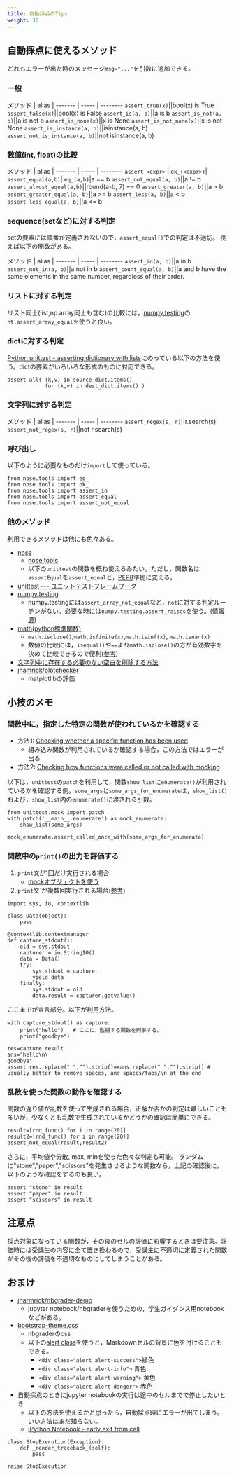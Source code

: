 ```yaml
---
title: 自動採点のTips
weight: 30
---
```


## 自動採点に使えるメソッド

どれもエラーが出た時のメッセージ`msg="..."`を引数に追加できる。

### 一般

メソッド | alias | 
------- | ----- | --------
`assert_true(x)`||bool(x) is True
`assert_false(x)`||bool(x) is False
`assert_is(a, b)`||a is b
`assert_is_not(a, b)`||a is not b
`assert_is_none(x)`||x is None
`assert_is_not_none(x)`||x is not None
`assert_is_instance(a, b)`||isinstance(a, b)
`assert_not_is_instance(a, b)`||not isinstance(a, b)


### 数値(int, float)の比較

メソッド | alias | 
------- | ----- | --------
`assert <expr>` | `ok_(<expr>)`|
`assert_equal(a,b)`| `eq_(a,b)`|a == b
`assert_not_equal(a, b)`||a != b
`assert_almost_equal(a,b)`||round(a-b, 7) == 0
`assert_greater(a, b)`||a > b
`assert_greater_equal(a, b)`||a >= b
`assert_less(a, b)`||a < b
`assert_less_equal(a, b)`||a <= b


### sequence(setなど)に対する判定

setの要素には順番が定義されないので，`assert_equal()`での判定は不適切。
例えば以下の関数がある。

メソッド | alias | 
------- | ----- | --------
`assert_in(a, b)`||a in b
`assert_not_in(a, b)`||a not in b
`assert_count_equal(a, b)`||a and b have the same elements in the same number, regardless of their order.


### リストに対する判定

リスト同士(list,np.array同士も含む)の比較には，[numpy.testing](https://docs.scipy.org/doc/numpy-1.14.1/reference/routines.testing.html)の`nt.assert_array_equal`を使うと良い。

### dictに対する判定

[Python unittest - asserting dictionary with lists](https://stackoverflow.com/questions/14491164/python-unittest-asserting-dictionary-with-lists)にのっている以下の方法を使う。dictの要素がいろいろな形式のものに対応できる。
```
assert all( (k,v) in source_dict.items()
            for (k,v) in dest_dict.items() )
```


### 文字列に対する判定

メソッド | alias | 
------- | ----- | --------
`assert_regex(s, r)`||r.search(s)
`assert_not_regex(s, r)`||not r.search(s)

### 呼び出し
以下のように必要なものだけ`import`して使っている。

```
from nose.tools import eq_
from nose.tools import ok_
from nose.tools import assert_in
from nose.tools import assert_equal
from nose.tools import assert_not_equal
```

### 他のメソッド
利用できるメソッドは他にも色々ある。

- [nose](https://nose.readthedocs.io/en/latest/)
	- [nose.tools](https://nose.readthedocs.io/en/latest/testing_tools.html)
	- 以下の`unittest`の関数を概ね使えるみたい。ただし，関数名は`assertEqual`を`assert_equal`と，[PEP8](https://www.python.org/dev/peps/pep-0008/#function-names)準拠に変える。
- [unittest --- ユニットテストフレームワーク](https://docs.python.org/ja/3/library/unittest.html)
- [numpy.testing](https://docs.scipy.org/doc/numpy-1.14.1/reference/routines.testing.html)
	- numpy.testingには`assert_array_not_equal`など，`not`に対する判定ルーチンがない。必要な時には`numpy.testing.assert_raises`を使う。([情報源](https://stackoverflow.com/questions/38506044/numpy-testing-assert-array-not-equal))
- [math(python標準関数)](https://docs.python.org/3/library/math.html)
	- `math.isclose()`,`math.isfinite(x)`,`math.isinf(x)`, `math.isnan(x)`
	- 数値の比較には，`isequal()`や`==`より`math.isclose()`の方が有効数字を決めて比較できるので便利([参考](https://github.com/LDSSA/wiki/wiki/Using-nbgrader-for-Exercise-Notebooks))
- [文字列中に存在する必要のない空白を削除する方法
](https://qiita.com/ntakuya/items/1153940f3e9c6282b4c5)
- [jhamrick/plotchecker](https://github.com/jhamrick/plotchecker)
	- matplotlibの評価

## 小技のメモ
### 関数中に，指定した特定の関数が使われているかを確認する

- 方法1: [Checking whether a specific function has been used](https://nbgrader.readthedocs.io/en/stable/user_guide/autograding_resources.html#checking-how-functions-were-called-or-not-called-with-mocking)
	- 組み込み関数が利用されているか確認する場合，この方法ではエラーが出る
- 方法2: [Checking how functions were called or not called with mocking](https://nbgrader.readthedocs.io/en/stable/user_guide/autograding_resources.html#checking-how-functions-were-called-or-not-called-with-mocking)

以下は，`unittest`の`patch`を利用して，関数`show_list`に`enumerate()`が利用されているかを確認する例。`some_args`と`some_args_for_enumerate`は，`show_list()`および，`show_list`内の`enumerate()`に渡される引数。

```
from unittest.mock import patch
with patch('__main__.enumerate') as mock_enumerate:
    show_list(some_args)

mock_enumerate.assert_called_once_with(some_args_for_enumerate)
```

### 関数中の`print()`の出力を評価する

1. `print`文が1回だけ実行される場合
	- [mockオブジェクトを使う](https://nbgrader.readthedocs.io/en/stable/user_guide/autograding_resources.html#checking-how-functions-were-called-or-not-called-with-mocking)
2. `print`文`が複数回実行される場合([参考](https://stackoverflow.com/questions/2654834/capturing-stdout-within-the-same-process-in-python/3113913#3113913))

```
import sys, io, contextlib

class Data(object):
	pass

@contextlib.contextmanager
def capture_stdout():
	old = sys.stdout
	capturer = io.StringIO()
	data = Data()
	try:
		sys.stdout = capturer
		yield data
	finally:
		sys.stdout = old
		data.result = capturer.getvalue()
```
ここまでが宣言部分。以下が利用方法。

```
with capture_stdout() as capture:
	print("hello")   # ここに，監視する関数を列挙する。
	print("goodbye")

res=capture.result
ans="hello\n\
goodbye"
assert res.replace(" ","").strip()==ans.replace(" ","").strip() # usually better to remove spaces, and spaces/tabs/\n at the end
```

### 乱数を使った関数の動作を確認する

関数の返り値が乱数を使って生成される場合，正解か否かの判定は難しいことも多いが，少なくとも乱数で生成されているかどうかの確認は簡単にできる。

```
result=[rnd_func() for i in range(20)]
result2=[rnd_func() for i in range(20)]
assert_not_equal(result,result2)
```
さらに，平均値や分散, max, minを使った色々な判定も可能。
ランダムに"stone","paper","scissors"を発生させるような関数なら，上記の確認後に，以下のような確認をするのも良い。

```
assert "stone" in result
assert "paper" in result
assert "scissors" in result
```

## 注意点

採点対象になっている関数が，その後のセルの評価に影響するときは要注意。評価時には受講生の内容に全て置き換わるので，受講生に不適切に定義された関数がその後の評価を不適切なものにしてしまうことがある。

## おまけ

- [jharmrick/nbgrader-demo](https://github.com/jhamrick/nbgrader-demo)
	- jupyter notebook/nbgraderを使うための，学生ガイダンス用notebookなどがある。
- [bootstrap-theme.css](https://github.com/jupyter/nbgrader/blob/master/nbgrader/server_extensions/formgrader/static/components/bootstrap/css/bootstrap-theme.css)
	- nbgraderのcss
	- 以下の[alert class](https://getbootstrap.com/docs/4.0/components/alerts/)を使うと，Markdownセルの背景に色を付けることもできる。
		- `<div class="alert alert-success">`緑色
		- `<div class="alert alert-info">` 青色
		- `<div class="alert alert-warning">` 黄色
		- `<div class="alert alert-danger">` 赤色
- 自動採点のときにjupyter notebookの実行は途中のセルまでで停止したいとき
	- 以下の方法を使えるかと思ったら，自動採点時にエラーが出てしまう。いい方法はまだ知らない。
	- [IPython Notebook - early exit from cell](https://stackoverflow.com/questions/24005221/ipython-notebook-early-exit-from-cell)

```
class StopExecution(Exception):
    def _render_traceback_(self):
        pass

raise StopExecution
```

